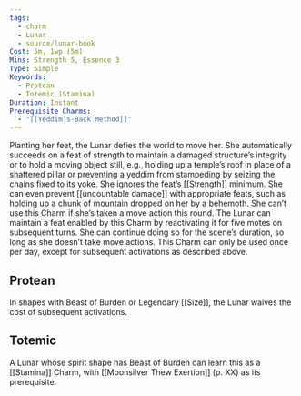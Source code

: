 ```yaml
---
tags:
  - charm
  - Lunar
  - source/lunar-book
Cost: 5m, 1wp (5m)
Mins: Strength 5, Essence 3
Type: Simple
Keywords:
  - Protean
  - Totemic (Stamina)
Duration: Instant
Prerequisite Charms:
  - "[[Yeddim’s-Back Method]]"
---
```

Planting her feet, the Lunar defies the world to move her. She automatically succeeds on a feat of strength to maintain a damaged structure’s integrity or to hold a moving object still, e.g., holding up a temple’s roof in place of a shattered pillar or preventing a yeddim from stampeding by seizing the chains fixed to its yoke. She ignores the feat’s [[Strength]] minimum. She can even prevent [[uncountable damage]] with appropriate feats, such as holding up a chunk of mountain dropped on her by a behemoth. She can’t use this Charm if she’s taken a move action this round. The Lunar can maintain a feat enabled by this Charm by reactivating it for five motes on subsequent turns. She can continue doing so for the scene’s duration, so long as she doesn’t take move actions. This Charm can only be used once per day, except for subsequent activations as described above. 
## Protean 

In shapes with Beast of Burden or Legendary [[Size]], the Lunar waives the cost of subsequent activations. 
## Totemic 

A Lunar whose spirit shape has Beast of Burden can learn this as a [[Stamina]] Charm, with [[Moonsilver Thew Exertion]] (p. XX) as its prerequisite.